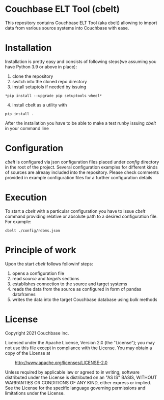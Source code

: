 # Couchbase ELT Tool (cbelt)

This repository contains Couchbase ELT Tool (aka cbelt) allowing to import data from various source systems into Couchbase with ease.

# Installation

Installation is pretty easy and consists of following steps(we assuming you have Python 3.9 or above in place):

1. clone the repository
2. switch into the cloned repo directory
3. install setuptols if needed by issuing 

```
*pip install --upgrade pip setuptools wheel*
```

4. install cbelt as a utility with 

```
pip install .
```

After the installation you have to be able to make a test runby issuing  *cbelt* in your command line

# Configuration

*cbelt* is configured via json configuration files placed under *config* directory in the root of the project. Several configuration examples for different kinds of sources are alreaay included into the repository. Please check comments provided in example configuration files for a further configuration details

# Execution 

To start a *cbelt* with a particular configuration you have to issue *cbelt* command providing relative or absolute path to a desired configuration file. For example:

```
cbelt ./config/rdbms.json
```

# Principle of work 

Upon the start *cbelt* follows followinf steps:

1. opens a configuration file 
2. read *source* and *targets* sections
3. establishes connection to the source and target systems
4. reads the data from the source as configured in form of pandas dataframes
5. writes the data into the target Couchbase database using *bulk* methods


# License
Copyright 2021 Couchbase Inc.

Licensed under the Apache License, Version 2.0 (the "License");
you may not use this file except in compliance with the License.
You may obtain a copy of the License at

&nbsp;&nbsp;&nbsp;&nbsp;&nbsp;&nbsp;&nbsp;&nbsp;http://www.apache.org/licenses/LICENSE-2.0

Unless required by applicable law or agreed to in writing, software
distributed under the License is distributed on an "AS IS" BASIS,
WITHOUT WARRANTIES OR CONDITIONS OF ANY KIND, either express or implied.
See the License for the specific language governing permissions and
limitations under the License.